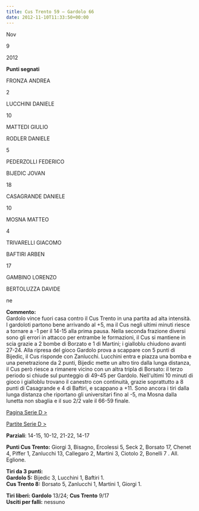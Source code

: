 ```yaml
---
title: Cus Trento 59 – Gardolo 66
date: 2012-11-10T11:33:50+00:00
---
```

Nov

9

2012

**Punti segnati**

FRONZA ANDREA

2

LUCCHINI DANIELE

10

MATTEDI GIULIO

RODLER DANIELE

5

PEDERZOLLI FEDERICO

BIJEDIC JOVAN

18

CASAGRANDE DANIELE

10

MOSNA MATTEO

4

TRIVARELLI GIACOMO

BAFTIRI ARBEN

17

GAMBINO LORENZO

BERTOLUZZA DAVIDE

ne

**Commento:**  
Gardolo vince fuori casa contro il Cus Trento in una partita ad alta intensità. I gardoloti partono bene arrivando al +5, ma il Cus negli ultimi minuti riesce a tornare a -1 per il 14-15 alla prima pausa. Nella seconda frazione diversi sono gli errori in attacco per entrambe le formazioni, il Cus si mantiene in scia grazie a 2 bombe di Borzato e 1 di Martini; i gialloblu chiudono avanti 27-24. Alla ripresa del gioco Gardolo prova a scappare con 5 punti di Bijedic, il Cus risponde con Zanlucchi. Lucchini entra e piazza una bomba e una penetrazione da 2 punti, Bijedic mette un altro tiro dalla lunga distanza, il Cus però riesce a rimanere vicino con un altra tripla di Borsato: il terzo periodo si chiude sul punteggio di 49-45 per Gardolo. Nell'ultimi 10 minuti di gioco i gialloblu trovano il canestro con continuità, grazie soprattutto a 8 punti di Casagrande e 4 di Baftiri, e scappano a +11. Sono ancora i tiri dalla lunga distanza che riportano gli universitari fino al -5, ma Mosna dalla lunetta non sbaglia e il suo 2/2 vale il 66-59 finale.

[Pagina Serie D >](http://www.basketgardolo.it/serie-d)

[Partite Serie D >](http://www.basketgardolo.it/?tag=serie-d&cat=11)

**Parziali**: 14-15, 10-12, 21-22, 14-17

**Punti Cus Trento:** Giorgi 3, Bisagno, Ercolessi 5, Seck 2, Borsato 17, Chenet 4, Piffer 1, Zanlucchi 13, Callegaro 2, Martini 3, Ciotolo 2, Bonelli 7 . All. Eglione.

**Tiri da 3 punti:**  
**Gardolo 5:** Bijedic 3, Lucchini 1, Baftiri 1.  
**Cus Trento 8:** Borsato 5, Zanlucchi 1, Martini 1, Giorgi 1.

**Tiri liberi: Gardolo** 13/24; **Cus Trento** 9/17  
**Usciti per falli:** nessuno
